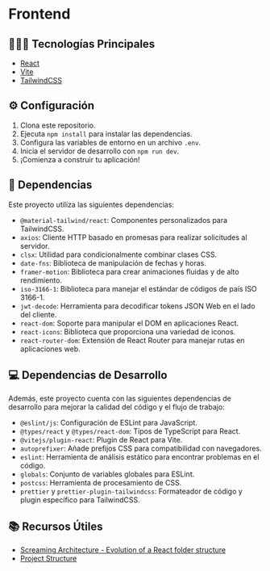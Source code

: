 # Frontend

## 👩🏻‍💻 Tecnologías Principales
- [React](https://es.react.dev/)
- [Vite](https://es.vitejs.dev/)
- [TailwindCSS](https://tailwindcss.com/)

## ⚙️ Configuración
1. Clona este repositorio.
2. Ejecuta `npm install` para instalar las dependencias.
3. Configura las variables de entorno en un archivo `.env`.
4. Inicia el servidor de desarrollo con `npm run dev`.
5. ¡Comienza a construir tu aplicación!

## 💾 Dependencias
Este proyecto utiliza las siguientes dependencias:

- `@material-tailwind/react`: Componentes personalizados para TailwindCSS.
- `axios`: Cliente HTTP basado en promesas para realizar solicitudes al servidor.
- `clsx`: Utilidad para condicionalmente combinar clases CSS.
- `date-fns`: Biblioteca de manipulación de fechas y horas.
- `framer-motion`: Biblioteca para crear animaciones fluidas y de alto rendimiento.
- `iso-3166-1`: Biblioteca para manejar el estándar de códigos de país ISO 3166-1.
- `jwt-decode`: Herramienta para decodificar tokens JSON Web en el lado del cliente.
- `react-dom`: Soporte para manipular el DOM en aplicaciones React.
- `react-icons`: Biblioteca que proporciona una variedad de iconos.
- `react-router-dom`: Extensión de React Router para manejar rutas en aplicaciones web.

## 💻 Dependencias de Desarrollo
Además, este proyecto cuenta con las siguientes dependencias de desarrollo para mejorar la calidad del código y el flujo de trabajo:

- `@eslint/js`: Configuración de ESLint para JavaScript.
- `@types/react` y `@types/react-dom`: Tipos de TypeScript para React.
- `@vitejs/plugin-react`: Plugin de React para Vite.
- `autoprefixer`: Añade prefijos CSS para compatibilidad con navegadores.
- `eslint`: Herramienta de análisis estático para encontrar problemas en el código.
- `globals`: Conjunto de variables globales para ESLint.
- `postcss`: Herramienta de procesamiento de CSS.
- `prettier` y `prettier-plugin-tailwindcss`: Formateador de código y plugin específico para TailwindCSS.

## 📚 Recursos Útiles
- [Screaming Architecture - Evolution of a React folder structure](https://dev.to/profydev/screaming-architecture-evolution-of-a-react-folder-structure-4g25#exit-group-by-features)
- [Project Structure](https://github.com/alan2207/bulletproof-react/blob/master/docs/project-structure.md)
